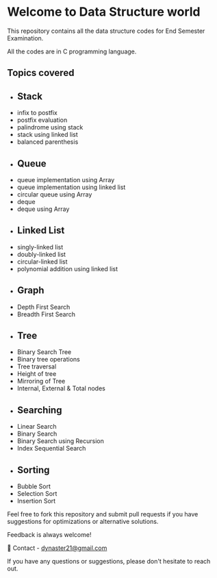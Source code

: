 # Welcome to Data Structure world

This repository contains all the data structure codes for End Semester Examination.

All the codes are in C programming language. 

## Topics covered 
- ## Stack
- infix to postfix
- postfix evaluation
- palindrome using stack
- stack using linked list
- balanced parenthesis
- ## Queue
- queue implementation using Array
- queue implementation using linked list
- circular queue using Array
- deque
- deque using Array
- ## Linked List
- singly-linked list 
- doubly-linked list
- circular-linked list
- polynomial addition using linked list
- ## Graph
- Depth First Search
- Breadth First Search
- ## Tree
- Binary Search Tree
- Binary tree operations
- Tree traversal
- Height of tree
- Mirroring of Tree
- Internal, External & Total nodes 
- ## Searching
- Linear Search
- Binary Search
- Binary Search using Recursion
- Index Sequential Search
- ## Sorting
- Bubble Sort
- Selection Sort
- Insertion Sort

Feel free to fork this repository and submit pull requests if you have suggestions for optimizations or alternative solutions. 

Feedback is always welcome!

📧 Contact - dynaster21@gmail.com

If you have any questions or suggestions, please don't hesitate to reach out.
